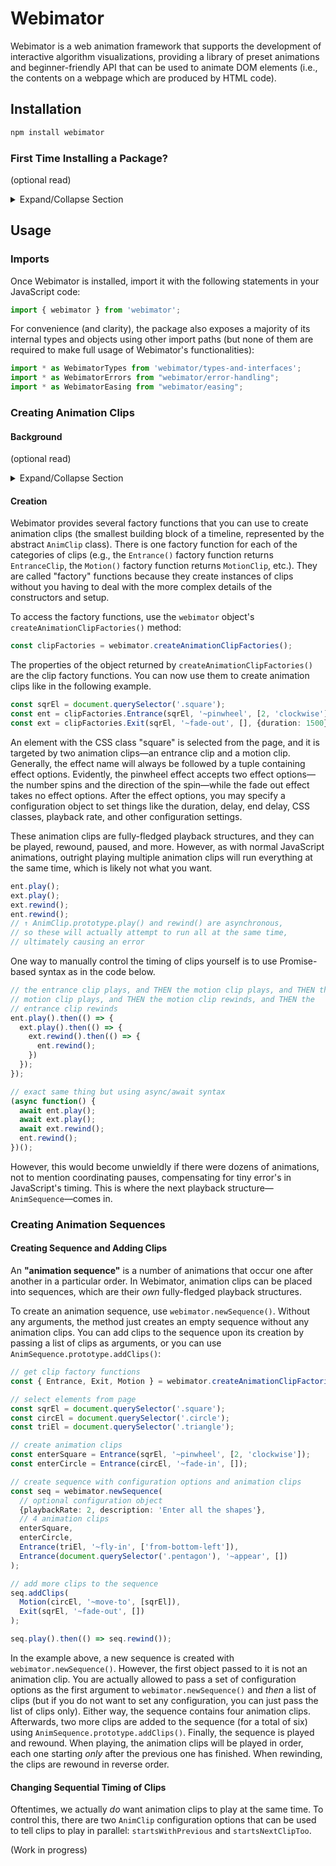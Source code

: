 # Webimator

Webimator is a web animation framework that supports the development of interactive algorithm visualizations, providing a library of preset animations and  beginner-friendly API that can be used to animate DOM elements (i.e., the contents on a webpage which are produced by HTML code).

## Installation

```bash
npm install webimator
```

### First Time Installing a Package?

(optional read)
<details>
  <summary>Expand/Collapse Section</summary>
  
A "package" is essentially a downloadable library of code that you can use alongside your _own_ code. For example, the animation framework Webimator is a package that can be downloaded using the command above, and you can use it with your code to help create your own animated visualizations.

Managing packages manually would be tedious since they are constantly being updated with new versions, deprecations, conflicts, etc. That is why it is common to install packages using a "package manager".

#### 1. Install Node.js

To install Webimator, you must use NPM (Node Package Manager). It is the package manager for Node.js, which is a runtime environment for JavaScript. NPM actually comes _with_ Node, so the first step to installing a package is to [install Node.js](https://nodejs.org/en/download/prebuilt-installer). After this, you can check to make sure Node and NPM are installed by opening any command-line interface (CLI) and running the following:

```bash
node --version
```
```bash
npm --version
```

#### 2. Initialize a Project

Now that Node is installed, you need to create a project. Create a folder (named whatever you want) and open it in any coding environment. I highly recommend [installing Visual Studio Code (VS Code)](https://code.visualstudio.com/download), which is a free feature-rich code editor. Next, open the terminal (the CLI for the coding environment) and run the following command:

```bash
npm init --yes
```

This will initialize a new Node project (do not worry about filling out all of the fields—the `--yes` flag tells it to just select default options. If you would actually like to fill them out manually, omit the `--yes` flag). A new file called `package.json` should now exist. This (along with a file you will soon see named `package-lock.json`) records important details about the project, including any dependencies (packages).

#### 3. Install Webimator

Now you can use the command given at the beginning of the [Installation section](#installation) (repeated here for convenience):

```bash
npm install webimator
```

NPM will install the specified package (in this case, `webimator`) as a "dependency". That means that the package is required for your code to work if you were to, say, publish your project online for users to look at.
</details>

## Usage

### Imports

Once Webimator is installed, import it with the following statements in your JavaScript code:
<!--MD-S id="import webimator" code-type="ts"-->
```ts
import { webimator } from 'webimator';
```
<!--MD-E id="import webimator"-->
For convenience (and clarity), the package also exposes a majority of its internal types and objects using other import paths (but none of them are required to make full usage of Webimator's functionalities):
<!--MD-S id="import paths" code-type="ts"-->
```ts
import * as WebimatorTypes from 'webimator/types-and-interfaces';
import * as WebimatorErrors from "webimator/error-handling";
import * as WebimatorEasing from "webimator/easing";
```
<!--MD-E id="import paths"-->

### Creating Animation Clips

#### Background

(optional read)
<details>
  <summary>Expand/Collapse Section</summary>

An "animation effect" is a predefined behavior that can be applied to elements. For example, an entrance animation effect called "fade-in" could be defined to cause an element to transition from 0% opacity to 100% opacity.

In Webimator, effects are grouped into 9 categories:
- Entrance effects
- Exit effects
- Emphasis effects
- Motion effects
- Transition effects
- Scroller effects
- Connector Setter effects
- Connector Entrance effects
- Connector Exit effects

To actually see an effect in action, you must play an **"animation clip"**. In the Webimator framework, a "clip" is the smallest building block of a timeline, represented by the class `AnimClip`. In essence, it is a [DOM element, effect] pair, where a "DOM element" is some HTML element on the page and the effect is the animation effect that will be applied to it. Since there are 9 categories of animation effects, there are 9 subclasses of `AnimClip`.

- `EntranceClip`
- `ExitClip`
- `EmphasisClip`
- `MotionClip`
- `TransitionClip`
- `ScrollerClip`
- `ConnectorSetterClip`
- `ConnectorEntranceClip`
- `ConnectorExitClip`
</details>

#### Creation

Webimator provides several factory functions that you can use to create animation clips (the smallest building block of a timeline, represented by the abstract `AnimClip` class). There is one factory function for each of the categories of clips (e.g., the `Entrance()` factory function returns `EntranceClip`, the `Motion()` factory function returns `MotionClip`, etc.). They are called "factory" functions because they create instances of clips without you having to deal with the more complex details of the constructors and setup.

To access the factory functions, use the `webimator` object's `createAnimationClipFactories()` method:
<!--MD-S id="usage__webimator.createAnimationClipFactories()" code-type="ts"-->
```ts
const clipFactories = webimator.createAnimationClipFactories();
```
<!--MD-E id="usage__webimator.createAnimationClipFactories()"-->
The properties of the object returned by `createAnimationClipFactories()` are the clip factory functions. You can now use them to create animation clips like in the following example.
<!--MD-S id="usage__create-basic-clips" code-type="ts"-->
```ts
const sqrEl = document.querySelector('.square');
const ent = clipFactories.Entrance(sqrEl, '~pinwheel', [2, 'clockwise']);
const ext = clipFactories.Exit(sqrEl, '~fade-out', [], {duration: 1500});
```
<!--MD-E id="usage__create-basic-clips"-->
An element with the CSS class "square" is selected from the page, and it is targeted by two animation clips—an entrance clip and a motion clip. Generally, the effect name will always be followed by a tuple containing effect options. Evidently, the pinwheel effect accepts two effect options—the number spins and the direction of the spin—while the fade out effect takes no effect options. After the effect options, you may specify a configuration object to set things like the duration, delay, end delay, CSS classes, playback rate, and other configuration settings.

These animation clips are fully-fledged playback structures, and they can be played, rewound, paused, and more. However, as with normal JavaScript animations, outright playing multiple animation clips will run everything at the same time, which is likely not what you want.
<!--MD-S id="usage__badly-play-basic-clips" code-type="ts"-->
```ts
ent.play();
ext.play();
ext.rewind();
ent.rewind();
// ↑ AnimClip.prototype.play() and rewind() are asynchronous,
// so these will actually attempt to run all at the same time,
// ultimately causing an error
```
<!--MD-E id="usage__badly-play-basic-clips"-->

One way to manually control the timing of clips yourself is to use Promise-based syntax as in the code below.
<!--MD-S id="usage__play-basic-clips" code-type="ts"-->
```ts
// the entrance clip plays, and THEN the motion clip plays, and THEN the
// motion clip plays, and THEN the motion clip rewinds, and THEN the
// entrance clip rewinds
ent.play().then(() => {
  ext.play().then(() => {
    ext.rewind().then(() => {
      ent.rewind();
    })
  });
});

// exact same thing but using async/await syntax
(async function() {
  await ent.play();
  await ext.play();
  await ext.rewind();
  ent.rewind();
})();
```
<!--MD-E id="usage__play-basic-clips"-->
However, this would become unwieldly if there were dozens of animations, not to mention coordinating pauses, compensating for tiny error's in JavaScript's timing. This is where the next playback structure—`AnimSequence`—comes in.

### Creating Animation Sequences

#### Creating Sequence and Adding Clips

An **"animation sequence"** is a number of animations that occur one after another in a particular order. In Webimator, animation clips can be placed into sequences, which are their _own_ fully-fledged playback structures.

To create an animation sequence, use <!--MD-S id="usage__create-sequence" code-type="inline-code" MD-G-->`webimator.newSequence()`<!--MD-E-->. Without any arguments, the method just creates an empty sequence without any animation clips. You can add clips to the sequence upon its creation by passing a list of clips as arguments, or you can use <!--MD-S id="usage__add-clips" code-type="inline-code" MD-G-->`AnimSequence.prototype.addClips()`<!--MD-E-->:

<!--MD-S id="usage__create-sequence-clips" code-type="ts"-->
```ts
// get clip factory functions
const { Entrance, Exit, Motion } = webimator.createAnimationClipFactories();

// select elements from page
const sqrEl = document.querySelector('.square');
const circEl = document.querySelector('.circle');
const triEl = document.querySelector('.triangle');

// create animation clips
const enterSquare = Entrance(sqrEl, '~pinwheel', [2, 'clockwise']);
const enterCircle = Entrance(circEl, '~fade-in', []);

// create sequence with configuration options and animation clips
const seq = webimator.newSequence(
  // optional configuration object
  {playbackRate: 2, description: 'Enter all the shapes'},
  // 4 animation clips
  enterSquare,
  enterCircle,
  Entrance(triEl, '~fly-in', ['from-bottom-left']),
  Entrance(document.querySelector('.pentagon'), '~appear', [])
);

// add more clips to the sequence
seq.addClips(
  Motion(circEl, '~move-to', [sqrEl]),
  Exit(sqrEl, '~fade-out', [])
);

seq.play().then(() => seq.rewind());
```
<!--MD-E id="usage__create-sequence-clips"-->

In the example above, a new sequence is created with <!--MD-S id="usage__create-sequence" code-type="inline-code" MD-G-->`webimator.newSequence()`<!--MD-E -->. However, the first object passed to it is not an animation clip. You are actually allowed to pass a set of configuration options as the first argument to <!--MD-S id="usage__create-sequence" code-type="inline-code" MD-G-->`webimator.newSequence()`<!--MD-E--> and _then_ a list of clips (but if you do not want to set any configuration, you can just pass the list of clips only). Either way, the sequence contains four animation clips. Afterwards, two more clips are added to the sequence (for a total of six) using <!--MD-S id="usage__add-clips" code-type="inline-code" MD-G-->`AnimSequence.prototype.addClips()`<!--MD-E-->. Finally, the sequence is played and rewound. When playing, the animation clips will be played in order, each one starting _only_ after the previous one has finished. When rewinding, the clips are rewound in reverse order.

#### Changing Sequential Timing of Clips

Oftentimes, we actually _do_ want animation clips to play at the same time. To control this, there are two `AnimClip` configuration options that can be used to tell clips to play in parallel: <!--MD-S id="usage__starts-with-clip" code-type="inline-code" MD-G-->`startsWithPrevious`<!--MD-E--> and <!--MD-S id="usage__starts-next-clip" code-type="inline-code" MD-G-->`startsNextClipToo`<!--MD-E-->.

(Work in progress)
